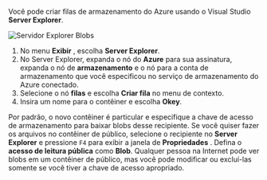 Você pode criar filas de armazenamento do Azure usando o Visual Studio **Server Explorer**.

![Servidor Explorer Blobs][Image1]

1. No menu **Exibir** , escolha **Server Explorer**.
2. No Server Explorer, expanda o nó do **Azure** para sua assinatura, expanda o nó de **armazenamento** e o nó para a conta de armazenamento que você especificou no serviço de armazenamento do Azure conectado.
3. Selecione o nó **filas** e escolha **Criar fila** no menu de contexto.
4. Insira um nome para o contêiner e escolha **Okey**.   

Por padrão, o novo contêiner é particular e especifique a chave de acesso de armazenamento para baixar blobs desse recipiente. Se você quiser fazer os arquivos no contêiner de público, selecione o recipiente no **Server Explorer** e pressione `F4` para exibir a janela de **Propriedades** . Defina o **acesso de leitura pública** como **Blob**. Qualquer pessoa na Internet pode ver blobs em um contêiner de público, mas você pode modificar ou excluí-las somente se você tiver a chave de acesso apropriado.


[Image1]: ./media/vs-create-blob-container-in-server-explorer/vs-storage-create-blob-containers-in-Server-Explorer.png